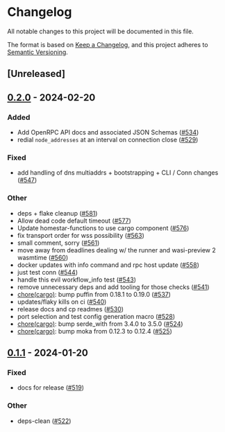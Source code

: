 # Changelog
All notable changes to this project will be documented in this file.

The format is based on [Keep a Changelog](https://keepachangelog.com/en/1.0.0/),
and this project adheres to [Semantic Versioning](https://semver.org/spec/v2.0.0.html).

## [Unreleased]

## [0.2.0](https://github.com/ipvm-wg/homestar/compare/homestar-runtime-v0.1.1...homestar-runtime-v0.2.0) - 2024-02-20

### Added
- Add OpenRPC API docs and associated JSON Schemas ([#534](https://github.com/ipvm-wg/homestar/pull/534))
- redial `node_addresses` at an interval on connection close ([#529](https://github.com/ipvm-wg/homestar/pull/529))

### Fixed
- add handling of dns multiaddrs + bootstrapping + CLI / Conn changes ([#547](https://github.com/ipvm-wg/homestar/pull/547))

### Other
- deps + flake cleanup ([#581](https://github.com/ipvm-wg/homestar/pull/581))
- Allow dead code default timeout ([#577](https://github.com/ipvm-wg/homestar/pull/577))
- Update homestar-functions to use cargo component ([#576](https://github.com/ipvm-wg/homestar/pull/576))
- fix transport order for wss possibility ([#563](https://github.com/ipvm-wg/homestar/pull/563))
- small comment, sorry ([#561](https://github.com/ipvm-wg/homestar/pull/561))
- move away from deadlines dealing w/ the runner and wasi-preview 2 wasmtime ([#560](https://github.com/ipvm-wg/homestar/pull/560))
- docker updates with info command and rpc host update ([#558](https://github.com/ipvm-wg/homestar/pull/558))
- just test conn ([#544](https://github.com/ipvm-wg/homestar/pull/544))
- handle this evil workflow_info test ([#543](https://github.com/ipvm-wg/homestar/pull/543))
- remove unnecessary deps and add tooling for those checks ([#541](https://github.com/ipvm-wg/homestar/pull/541))
- [chore(cargo)](deps): bump puffin from 0.18.1 to 0.19.0 ([#537](https://github.com/ipvm-wg/homestar/pull/537))
- updates/flaky kills on ci ([#540](https://github.com/ipvm-wg/homestar/pull/540))
- release docs and cp readmes ([#530](https://github.com/ipvm-wg/homestar/pull/530))
- port selection and test config generation macro ([#528](https://github.com/ipvm-wg/homestar/pull/528))
- [chore(cargo)](deps): bump serde_with from 3.4.0 to 3.5.0 ([#524](https://github.com/ipvm-wg/homestar/pull/524))
- [chore(cargo)](deps): bump moka from 0.12.3 to 0.12.4 ([#525](https://github.com/ipvm-wg/homestar/pull/525))

## [0.1.1](https://github.com/ipvm-wg/homestar/compare/homestar-runtime-v0.1.0...homestar-runtime-v0.1.1) - 2024-01-20

### Fixed
- docs for release ([#519](https://github.com/ipvm-wg/homestar/pull/519))

### Other
- deps-clean ([#522](https://github.com/ipvm-wg/homestar/pull/522))
